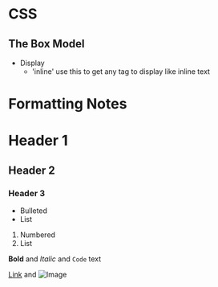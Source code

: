 # CSS
## The Box Model
- Display
  - 'inline' use this to get any tag to display like inline text



# Formatting Notes

# Header 1
## Header 2
### Header 3

- Bulleted
- List

1. Numbered
2. List

**Bold** and _Italic_ and `Code` text

[Link](url) and ![Image](src)
